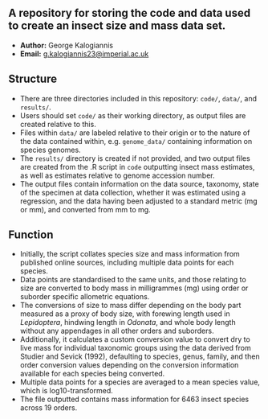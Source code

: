 ## A repository for storing the code and data used to create an insect size and mass data set.
* **Author:** George Kalogiannis
* **Email:** g.kalogiannis23@imperial.ac.uk

## Structure
* There are three directories included in this repository: ```code/```, ```data/```, and ```results/```.
* Users should set ```code/``` as their working directory, as output files are created relative to this. 
* Files within ```data/``` are labeled relative to their origin or to the nature of the data contained within, e.g. ```genome_data/``` containing information on species genomes. 
* The ```results/``` directory is created if not provided, and two output files are created from the .R script in ```code``` outputting insect mass estimates, as well as estimates relative to genome accession number. 
* The output files contain information on the data source, taxonomy, state of the specimen at data collection, whether it was estimated using a regression, and the data having been adjusted to a standard metric (mg or mm), and converted from mm to mg. 

## Function
* Initially, the script collates species size and mass information from published online sources, including multiple data points for each species.
* Data points are standardised to the same units, and those relating to size are converted to body mass in milligrammes (mg) using order or suborder specific allometric equations.
* The conversions of size to mass differ depending on the body part measured as a proxy of body size, with forewing length used in *Lepidoptera*, hindwing length in *Odonata*, and whole body length without any appendages in all other orders and suborders.
* Additionally, it calculates a custom conversion value to convert dry to live mass for individual taxonomic groups using the data derived from Studier and Sevick (1992), defaulting to species, genus, family, and then order conversion values depending on the conversion information available for each species being converted.
* Multiple data points for a species are averaged to a mean species value, which is log10-transformed. 
* The file outputted contains mass information for 6463 insect species across 19 orders.